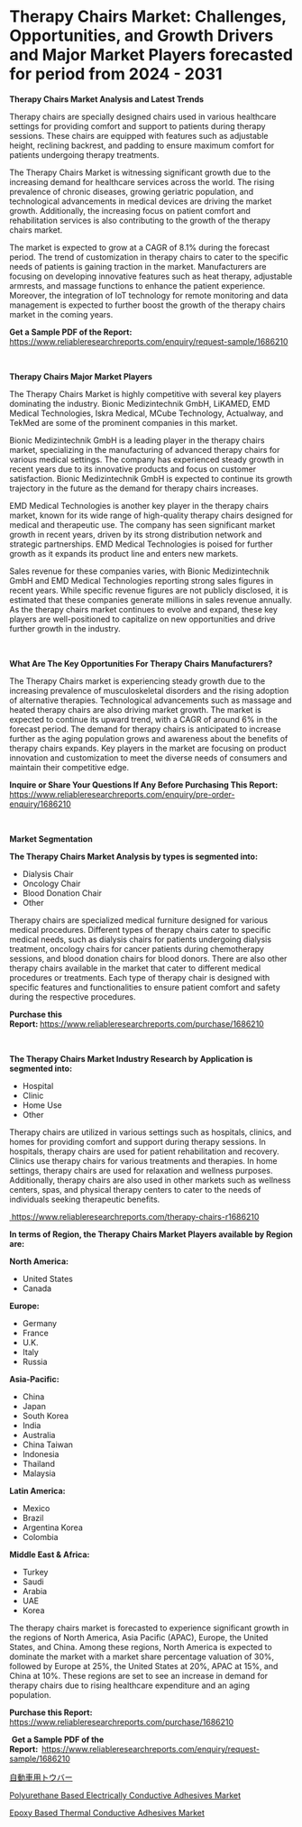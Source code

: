<p><h1>Therapy Chairs Market: Challenges, Opportunities, and Growth Drivers and Major Market Players forecasted for period from 2024 - 2031</h1></p><p><strong>Therapy Chairs Market Analysis and Latest Trends</strong></p>
<p><p>Therapy chairs are specially designed chairs used in various healthcare settings for providing comfort and support to patients during therapy sessions. These chairs are equipped with features such as adjustable height, reclining backrest, and padding to ensure maximum comfort for patients undergoing therapy treatments.</p><p>The Therapy Chairs Market is witnessing significant growth due to the increasing demand for healthcare services across the world. The rising prevalence of chronic diseases, growing geriatric population, and technological advancements in medical devices are driving the market growth. Additionally, the increasing focus on patient comfort and rehabilitation services is also contributing to the growth of the therapy chairs market.</p><p>The market is expected to grow at a CAGR of 8.1% during the forecast period. The trend of customization in therapy chairs to cater to the specific needs of patients is gaining traction in the market. Manufacturers are focusing on developing innovative features such as heat therapy, adjustable armrests, and massage functions to enhance the patient experience. Moreover, the integration of IoT technology for remote monitoring and data management is expected to further boost the growth of the therapy chairs market in the coming years.</p></p>
<p><strong>Get a Sample PDF of the Report:&nbsp;</strong> <a href="https://www.reliableresearchreports.com/enquiry/request-sample/1686210">https://www.reliableresearchreports.com/enquiry/request-sample/1686210</a></p>
<p>&nbsp;</p>
<p><strong>Therapy Chairs Major Market Players</strong></p>
<p><p>The Therapy Chairs Market is highly competitive with several key players dominating the industry. Bionic Medizintechnik GmbH, LiKAMED, EMD Medical Technologies, Iskra Medical, MCube Technology, Actualway, and TekMed are some of the prominent companies in this market.</p><p>Bionic Medizintechnik GmbH is a leading player in the therapy chairs market, specializing in the manufacturing of advanced therapy chairs for various medical settings. The company has experienced steady growth in recent years due to its innovative products and focus on customer satisfaction. Bionic Medizintechnik GmbH is expected to continue its growth trajectory in the future as the demand for therapy chairs increases.</p><p>EMD Medical Technologies is another key player in the therapy chairs market, known for its wide range of high-quality therapy chairs designed for medical and therapeutic use. The company has seen significant market growth in recent years, driven by its strong distribution network and strategic partnerships. EMD Medical Technologies is poised for further growth as it expands its product line and enters new markets.</p><p>Sales revenue for these companies varies, with Bionic Medizintechnik GmbH and EMD Medical Technologies reporting strong sales figures in recent years. While specific revenue figures are not publicly disclosed, it is estimated that these companies generate millions in sales revenue annually. As the therapy chairs market continues to evolve and expand, these key players are well-positioned to capitalize on new opportunities and drive further growth in the industry.</p></p>
<p>&nbsp;</p>
<p><strong>What Are The Key Opportunities For Therapy Chairs Manufacturers?</strong></p>
<p><p>The Therapy Chairs market is experiencing steady growth due to the increasing prevalence of musculoskeletal disorders and the rising adoption of alternative therapies. Technological advancements such as massage and heated therapy chairs are also driving market growth. The market is expected to continue its upward trend, with a CAGR of around 6% in the forecast period. The demand for therapy chairs is anticipated to increase further as the aging population grows and awareness about the benefits of therapy chairs expands. Key players in the market are focusing on product innovation and customization to meet the diverse needs of consumers and maintain their competitive edge.</p></p>
<p><strong>Inquire or Share Your Questions If Any Before Purchasing This Report:</strong> <a href="https://www.reliableresearchreports.com/enquiry/pre-order-enquiry/1686210">https://www.reliableresearchreports.com/enquiry/pre-order-enquiry/1686210</a></p>
<p>&nbsp;</p>
<p><strong>Market Segmentation</strong></p>
<p><strong>The Therapy Chairs Market Analysis by types is segmented into:</strong></p>
<p><ul><li>Dialysis Chair</li><li>Oncology Chair</li><li>Blood Donation Chair</li><li>Other</li></ul></p>
<p><p>Therapy chairs are specialized medical furniture designed for various medical procedures. Different types of therapy chairs cater to specific medical needs, such as dialysis chairs for patients undergoing dialysis treatment, oncology chairs for cancer patients during chemotherapy sessions, and blood donation chairs for blood donors. There are also other therapy chairs available in the market that cater to different medical procedures or treatments. Each type of therapy chair is designed with specific features and functionalities to ensure patient comfort and safety during the respective procedures.</p></p>
<p><strong>Purchase this Report:&nbsp;</strong><a href="https://www.reliableresearchreports.com/purchase/1686210">https://www.reliableresearchreports.com/purchase/1686210</a></p>
<p>&nbsp;</p>
<p><strong>The Therapy Chairs Market Industry Research by Application is segmented into:</strong></p>
<p><ul><li>Hospital</li><li>Clinic</li><li>Home Use</li><li>Other</li></ul></p>
<p><p>Therapy chairs are utilized in various settings such as hospitals, clinics, and homes for providing comfort and support during therapy sessions. In hospitals, therapy chairs are used for patient rehabilitation and recovery. Clinics use therapy chairs for various treatments and therapies. In home settings, therapy chairs are used for relaxation and wellness purposes. Additionally, therapy chairs are also used in other markets such as wellness centers, spas, and physical therapy centers to cater to the needs of individuals seeking therapeutic benefits.</p></p>
<p><a href="https://www.reliableresearchreports.com/therapy-chairs-r1686210">&nbsp;https://www.reliableresearchreports.com/therapy-chairs-r1686210</a></p>
<p><strong>In terms of Region, the Therapy Chairs Market Players available by Region are:</strong></p>
<p>
    <p> <strong> North America: </strong>
        <ul>
            <li>United States</li>
            <li>Canada</li>
        </ul>
        </p> 
    <p> <strong> Europe: </strong>
        <ul>
            <li>Germany</li>
            <li>France</li>
            <li>U.K.</li>
            <li>Italy</li>
            <li>Russia</li>
        </ul>
        </p> 
    <p> <strong> Asia-Pacific: </strong>
        <ul>
            <li>China</li>
            <li>Japan</li>
            <li>South Korea</li>
            <li>India</li>
            <li>Australia</li>
            <li>China Taiwan</li>
            <li>Indonesia</li>
            <li>Thailand</li>
            <li>Malaysia</li>
        </ul>
        </p> 
    <p> <strong> Latin America: </strong>
        <ul>
            <li>Mexico</li>
            <li>Brazil</li>
            <li>Argentina Korea</li>
            <li>Colombia</li>
        </ul>
        </p> 
    <p> <strong> Middle East & Africa: </strong>
        <ul>
            <li>Turkey</li>
            <li>Saudi</li>
            <li>Arabia</li>
            <li>UAE</li>
            <li>Korea</li>
        </ul>
    </p>
    </p>
<p><p>The therapy chairs market is forecasted to experience significant growth in the regions of North America, Asia Pacific (APAC), Europe, the United States, and China. Among these regions, North America is expected to dominate the market with a market share percentage valuation of 30%, followed by Europe at 25%, the United States at 20%, APAC at 15%, and China at 10%. These regions are set to see an increase in demand for therapy chairs due to rising healthcare expenditure and an aging population.</p></p>
<p><strong>Purchase this Report: </strong><a href="https://www.reliableresearchreports.com/purchase/1686210">https://www.reliableresearchreports.com/purchase/1686210</a></p>
<p>&nbsp;<strong>Get a Sample PDF of the Report:&nbsp;&nbsp;</strong><a href="https://www.reliableresearchreports.com/enquiry/request-sample/1686210">https://www.reliableresearchreports.com/enquiry/request-sample/1686210</a></p>
<p><strong></strong></p>
<p><p><a href="https://medium.com/@alfredodance/%E8%87%AA%E5%8B%95%E8%BB%8A%E7%94%A8%E3%83%88%E3%82%A6%E3%83%90%E3%83%BC%E5%B8%82%E5%A0%B4%E5%B1%95%E6%9C%9B-%E7%94%A3%E6%A5%AD%E6%A6%82%E6%B3%81%E3%81%A8%E4%BA%88%E6%B8%AC-2024%E5%B9%B4%E3%81%8B%E3%82%892031%E5%B9%B4-6fc1cfe682a5">自動車用トウバー</a></p><p><a href="https://shimmer-gardenia-37a.notion.site/Polyurethane-Based-Electrically-Conductive-Adhesives-Market-Outlook-Industry-Overview-and-Forecast--934a09a778444b89bd2f36811ae8fbfb">Polyurethane Based Electrically Conductive Adhesives Market</a></p><p><a href="https://unruly-ladybug-44b.notion.site/Epoxy-Based-Thermal-Conductive-Adhesives-Market-Size-and-Market-Trends-Complete-Industry-Overview--6c34eb163f994eae909cc91f2530f352">Epoxy Based Thermal Conductive Adhesives Market</a></p></p>